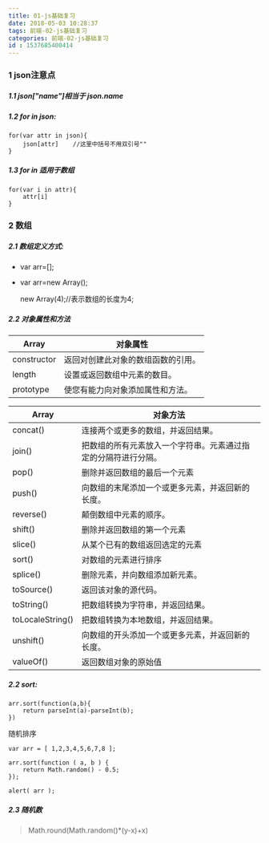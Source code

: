 ```yaml
---
title: 01-js基础复习
date: 2018-05-03 10:28:37
tags: 前端-02-js基础复习
categories: 前端-02-js基础复习
id : 1537685400414
---
```

### 1  json注意点
##### 1.1  json["name"]相当于 json.name
##### 1.2  for in json:
```
for(var attr in json){
    json[attr]    //这里中括号不用双引号""
}
```
##### 1.3  for in 适用于数组
```
for(var i in attr){
    attr[i]
}
```
### 2 数组
##### 2.1 数组定义方式:
- var arr=[];
- var arr=new Array();
  
    new Array(4);//表示数组的长度为4;
##### 2.2 对象属性和方法
Array | 对象属性
---|---
constructor	|返回对创建此对象的数组函数的引用。
length      |设置或返回数组中元素的数目。
prototype	|使您有能力向对象添加属性和方法。

Array | 对象方法
---|---
concat()	|连接两个或更多的数组，并返回结果。
join()  	|把数组的所有元素放入一个字符串。元素通过指定的分隔符进行分隔。
pop()   	|删除并返回数组的最后一个元素
push()  	|向数组的末尾添加一个或更多元素，并返回新的长度。
reverse()	|颠倒数组中元素的顺序。
shift()	    |删除并返回数组的第一个元素
slice() 	|从某个已有的数组返回选定的元素
sort()  	|对数组的元素进行排序
splice()	|删除元素，并向数组添加新元素。
toSource()	|返回该对象的源代码。
toString()	|把数组转换为字符串，并返回结果。
toLocaleString()	|把数组转换为本地数组，并返回结果。
unshift()	|向数组的开头添加一个或更多元素，并返回新的长度。
valueOf()	|返回数组对象的原始值

##### 2.2 sort:
```
arr.sort(function(a,b){
    return parseInt(a)-parseInt(b);
})
```
随机排序
```
var arr = [ 1,2,3,4,5,6,7,8 ];

arr.sort(function ( a, b ) {
	return Math.random() - 0.5;
});

alert( arr );
```
##### 2.3 随机数

> Math.round(Math.random()*(y-x)+x)

